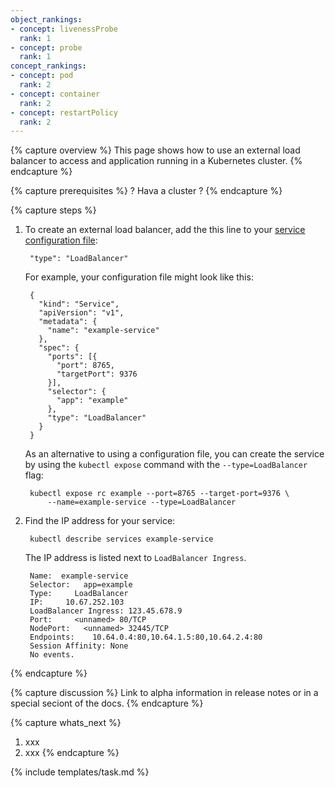 ```yaml
---
object_rankings:
- concept: livenessProbe
  rank: 1
- concept: probe
  rank: 1
concept_rankings:
- concept: pod
  rank: 2
- concept: container
  rank: 2
- concept: restartPolicy
  rank: 2
---
```


{% capture overview %}
This page shows how to use an external load balancer to access and application
running in a Kubernetes cluster.
{% endcapture %}

{% capture prerequisites %}
? Hava a cluster ?
{% endcapture %}

{% capture steps %}

1. To create an external load balancer, add the this line to your
   [service configuration file](/docs/user-guide/services/operations/#service-configuration-file):

        "type": "LoadBalancer"

    For example, your configuration file might look like this:

        {
          "kind": "Service",
          "apiVersion": "v1",
          "metadata": {
            "name": "example-service"
          },
          "spec": {
            "ports": [{
              "port": 8765,
              "targetPort": 9376
            }],
            "selector": {
              "app": "example"
            },
            "type": "LoadBalancer"
          }
        }

    As an alternative to using a configuration file, you can create the service
    by using the `kubectl expose` command with the `--type=LoadBalancer` flag:

        kubectl expose rc example --port=8765 --target-port=9376 \
            --name=example-service --type=LoadBalancer

2. Find the IP address for your service:

        kubectl describe services example-service

    The IP address is listed next to `LoadBalancer Ingress`.

        Name:  example-service
        Selector:   app=example
        Type:     LoadBalancer
        IP:     10.67.252.103
        LoadBalancer Ingress: 123.45.678.9
        Port:     <unnamed> 80/TCP
        NodePort:   <unnamed> 32445/TCP
        Endpoints:    10.64.0.4:80,10.64.1.5:80,10.64.2.4:80
        Session Affinity: None
        No events.

{% endcapture %}

{% capture discussion %}
Link to alpha information in release notes or in a special seciont of the docs.
{% endcapture %}

{% capture whats_next %}
1. xxx
1. xxx
{% endcapture %}

{% include templates/task.md %}
